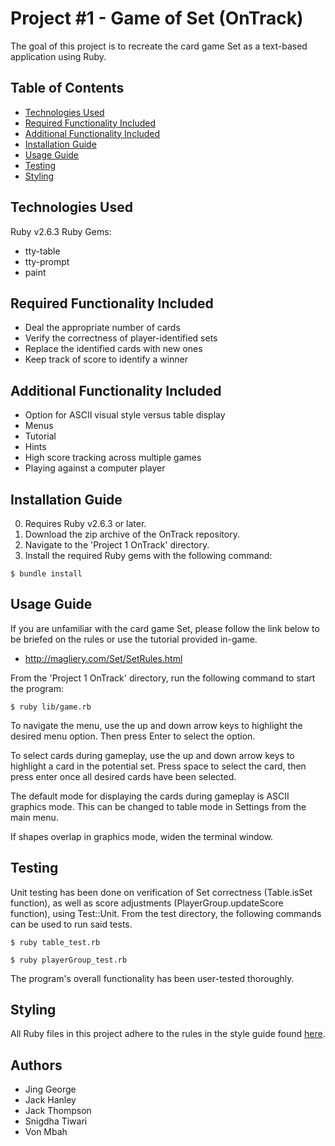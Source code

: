 # Project #1 - Game of Set (OnTrack)
The goal of this project is to recreate the card game Set as a text-based application using Ruby.

## Table of Contents
* [Technologies Used](#technologies-used)
* [Required Functionality Included](#required-functionality)
* [Additional Functionality Included](#additional-functionality)
*  [Installation Guide](#installation-guide)
* [Usage Guide](#usage-guide)
* [Testing](#testing)
* [Styling](#styling)

## Technologies Used
Ruby v2.6.3
Ruby Gems:
- tty-table
- tty-prompt
- paint

## Required Functionality Included
- Deal the appropriate number of cards
- Verify the correctness of player-identified sets
- Replace the identified cards with new ones
- Keep track of score to identify a winner

## Additional Functionality Included
- Option for ASCII visual style versus table display
- Menus
- Tutorial
- Hints
- High score tracking across multiple games
- Playing against a computer player 


## Installation Guide
0. Requires Ruby v2.6.3 or later.
1. Download the zip archive of the OnTrack repository.
2. Navigate to the 'Project 1 OnTrack' directory.
3. Install the required Ruby gems with the following command:
```
$ bundle install
```

## Usage Guide
If you are unfamiliar with the card game Set, please follow the link below to be briefed on the rules or use the tutorial provided in-game.
- http://magliery.com/Set/SetRules.html

From the 'Project 1 OnTrack' directory, run the following command to start the program:
```
$ ruby lib/game.rb
```

To navigate the menu, use the up and down arrow keys to highlight the desired menu option. Then press Enter to select the option.

To select cards during gameplay, use the up and down arrow keys to highlight a card in the potential set. Press space to select the card, then press enter once all desired cards have been selected.

The default mode for displaying the cards during gameplay is ASCII graphics mode. This can be changed to table mode in Settings from the main menu.

If shapes overlap in graphics mode, widen the terminal window.

## Testing
Unit testing has been done on verification of Set correctness (Table.isSet function), as well as score adjustments (PlayerGroup.updateScore function), using Test::Unit.
From the test directory, the following commands can be used to run said tests.
```
$ ruby table_test.rb
```
```
$ ruby playerGroup_test.rb
```

The program's overall functionality has been user-tested thoroughly.

## Styling
All Ruby files in this project adhere to the rules in the style guide found [here](https://github.com/airbnb/ruby).

## Authors
- Jing George
- Jack Hanley
- Jack Thompson
- Snigdha Tiwari
- Von Mbah
